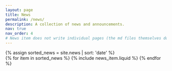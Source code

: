 ```yaml
---
layout: page
title: News
permalink: /news/
description: A collection of news and announcements.
nav: true
nav_order: 4
# News item does not write individual pages (the md files themselves do..) news_item writes the news page.
---
```


<div class="news">
  {% assign sorted_news = site.news | sort: 'date' %}
  <!-- {% assign sorted_news = site.news | sort: "importance" %} -->
  <div class="grid">
    {% for item in sorted_news %}
      {% include news_item.liquid %}
    {% endfor %}
  </div>
</div>
  


